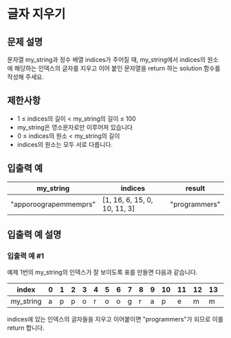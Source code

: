 # 글자 지우기


## 문제 설명
문자열 my_string과 정수 배열 indices가 주어질 때, my_string에서 indices의 원소에 해당하는 인덱스의 글자를 지우고 이어 붙인 문자열을 return 하는 solution 함수를 작성해 주세요.

## 제한사항
- 1 ≤ indices의 길이 < my_string의 길이 ≤ 100
- my_string은 영소문자로만 이루어져 있습니다
- 0 ≤ indices의 원소 < my_string의 길이
- indices의 원소는 모두 서로 다릅니다.

## 입출력 예
|my_string|indices|result|
|-|-|-|
|"apporoograpemmemprs"|[1, 16, 6, 15, 0, 10, 11, 3]|"programmers"|

## 입출력 예 설명

### 입출력 예 #1
예제 1번의 my_string의 인덱스가 잘 보이도록 표를 만들면 다음과 같습니다.

|index|0|1|2|3|4|5|6|7|8|9|10|11|12|13|14|15|16|17|18|
|-|-|-|-|-|-|-|-|-|-|-|-|-|-|-|-|-|-|-|-|
|my_string|a|p|p|o|r|o|o|g|r|a|p|e|m|m|e|m|p|r|s|

indices에 있는 인덱스의 글자들을 지우고 이어붙이면 "programmers"가 되므로 이를 return 합니다.